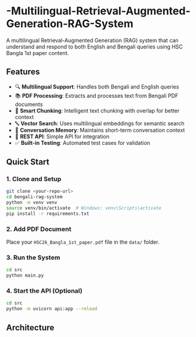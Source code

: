 # -Multilingual-Retrieval-Augmented-Generation-RAG-System

A multilingual Retrieval-Augmented Generation (RAG) system that can understand and respond to both English and Bengali queries using HSC Bangla 1st paper content.

## Features

- 🔍 **Multilingual Support**: Handles both Bengali and English queries
- 📚 **PDF Processing**: Extracts and processes text from Bengali PDF documents
- 🧠 **Smart Chunking**: Intelligent text chunking with overlap for better context
- 🔤 **Vector Search**: Uses multilingual embeddings for semantic search
- 💬 **Conversation Memory**: Maintains short-term conversation context
- 🚀 **REST API**: Simple API for integration
- ✅ **Built-in Testing**: Automated test cases for validation

## Quick Start

### 1. Clone and Setup

```bash
git clone <your-repo-url>
cd bengali-rag-system
python -m venv venv
source venv/bin/activate  # Windows: venv\Scripts\activate
pip install -r requirements.txt
```

### 2. Add PDF Document

Place your `HSC26_Bangla_1st_paper.pdf` file in the `data/` folder.

### 3. Run the System

```bash
cd src
python main.py
```

### 4. Start the API (Optional)

```bash
cd src
python -m uvicorn api:app --reload
```

## Architecture
